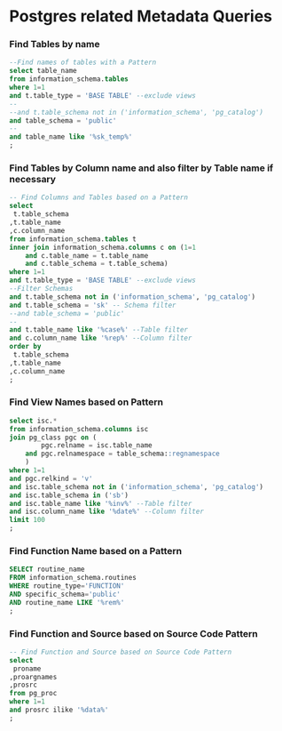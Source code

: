 # Postgres related Metadata Queries

### Find Tables by name
```sql
--Find names of tables with a Pattern
select table_name
from information_schema.tables
where 1=1
and t.table_type = 'BASE TABLE' --exclude views
--
--and t.table_schema not in ('information_schema', 'pg_catalog')
and table_schema = 'public'
--
and table_name like '%sk_temp%'
;
```
### Find Tables by Column name and also filter by Table name if necessary
```sql
-- Find Columns and Tables based on a Pattern
select 
 t.table_schema
,t.table_name
,c.column_name
from information_schema.tables t
inner join information_schema.columns c on (1=1
    and c.table_name = t.table_name 
    and c.table_schema = t.table_schema)
where 1=1
and t.table_type = 'BASE TABLE' --exclude views
--Filter Schemas
and t.table_schema not in ('information_schema', 'pg_catalog')
and t.table_schema = 'sk' -- Schema filter
--and table_schema = 'public'
--
and t.table_name like '%case%' --Table filter
and c.column_name like '%rep%' --Column filter
order by 
 t.table_schema
,t.table_name
,c.column_name
;

```

### Find View Names based on Pattern
```sql
select isc.*
from information_schema.columns isc
join pg_class pgc on (
        pgc.relname = isc.table_name
    and pgc.relnamespace = table_schema::regnamespace
    )
where 1=1 
and pgc.relkind = 'v'
and isc.table_schema not in ('information_schema', 'pg_catalog')
and isc.table_schema in ('sb')
and isc.table_name like '%inv%' --Table filter
and isc.column_name like '%date%' --Column filter
limit 100
;
```

### Find Function Name based on a Pattern
```sql
SELECT routine_name 
FROM information_schema.routines 
WHERE routine_type='FUNCTION' 
AND specific_schema='public' 
AND routine_name LIKE '%rem%'
;
```

### Find Function and Source based on Source Code Pattern
```sql
-- Find Function and Source based on Source Code Pattern
select 
 proname
,proargnames
,prosrc
from pg_proc
where 1=1 
and prosrc ilike '%data%'
;
```
